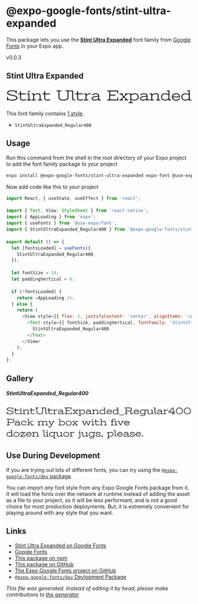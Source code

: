 # @expo-google-fonts/stint-ultra-expanded

This package lets you use the [**Stint Ultra Expanded**](https://fonts.google.com/specimen/Stint+Ultra+Expanded) font family from [Google Fonts](https://fonts.google.com/) in your Expo app.

v0.0.3

## Stint Ultra Expanded

![Stint Ultra Expanded](./font-family.png)

This font family contains [1 style](#gallery).

- `StintUltraExpanded_Regular400`

## Usage

Run this command from the shell in the root directory of your Expo project to add the font family package to your project
```sh
expo install @expo-google-fonts/stint-ultra-expanded expo-font @use-expo/font
```

Now add code like this to your project
```js
import React, { useState, useEffect } from 'react';

import { Text, View, StyleSheet } from 'react-native';
import { AppLoading } from 'expo';
import { useFonts } from '@use-expo/font';
import { StintUltraExpanded_Regular400 } from '@expo-google-fonts/stint-ultra-expanded';

export default () => {
  let [fontsLoaded] = useFonts({
    StintUltraExpanded_Regular400,
  });

  let fontSize = 24;
  let paddingVertical = 6;

  if (!fontsLoaded) {
    return <AppLoading />;
  } else {
    return (
      <View style={{ flex: 1, justifyContent: 'center', alignItems: 'center' }}>
        <Text style={{ fontSize, paddingVertical, fontFamily: 'StintUltraExpanded_Regular400' }}>
          StintUltraExpanded_Regular400
        </Text>
      </View>
    );
  }
};

```

## Gallery

##### StintUltraExpanded_Regular400
![StintUltraExpanded_Regular400](./e2e52b99f99f593fd768d038a499b7217a4852adceb02fa177857827ecd46921.ttf.png)


## Use During Development

If you are trying out lots of different fonts, you can try using the [`@expo-google-fonts/dev` package](https://www.npmjs.com/package/@expo-google-fonts/dev).

You can import *any* font style from any Expo Google Fonts package from it. It will load the fonts
over the network at runtime instead of adding the asset as a file to your project, so it will be 
less performant, and is not a good choice for most production deployments. But, it is extremely convenient
for playing around with any style that you want.

## Links

- [Stint Ultra Expanded on Google Fonts](https://fonts.google.com/specimen/Stint+Ultra+Expanded)
- [Google Fonts](https://fonts.google.com/)
- [This package on npm](https://www.npmjs.com/package/@expo-google-fonts/stint-ultra-expanded)
- [This package on GitHub](https://github.com/expo/google-fonts/tree/master/font-packages/stint-ultra-expanded)
- [The Expo Google Fonts project on GitHub](https://github.com/expo/google-fonts)
- [`@expo-google-fonts/dev` Devlopment Package](https://github.com/expo/google-fonts/tree/master/font-packages/dev)


*This file was generated. Instead of editing it by head, please make contributions to [the generator](https://github.com/expo/google-fonts/tree/master/packages/generator)*
